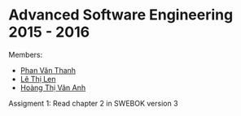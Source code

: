 # Advanced Software Engineering 2015 - 2016

Members: 
 - [Phan Văn Thanh](https://github.com/thanhpv-h9)
 - [Lê Thị Len](https://github.com/lenlt)
 - [Hoàng Thị Vân Anh](https://github.com/ngohuaanh)
 
 Assigment 1: Read chapter 2 in SWEBOK version 3
